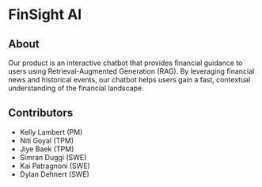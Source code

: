 # FinSight AI

## About

Our product is an interactive chatbot that provides financial guidance to users using Retrieval-Augmented Generation (RAG). By leveraging financial news and historical events, our chatbot helps users gain a fast, contextual understanding of the financial landscape.

## Contributors

- Kelly Lambert (PM)
- Niti Goyal (TPM)
- Jiye Baek (TPM)
- Simran Duggi (SWE)
- Kai Patragnoni (SWE)
- Dylan Dehnert (SWE)
